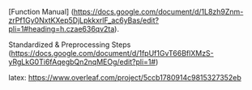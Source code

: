 
[Function Manual] (https://docs.google.com/document/d/1L8zh9Znm-zrPf1Gy0NxtKXep5DjLpkkxrlF_ac6yBas/edit?pli=1#heading=h.czae636qv2ta).

Standardized & Preprocessing Steps (https://docs.google.com/document/d/1fpUf1GvT66BflXMzS-yRgLkG0Ti6fAqegbQn2nqMEOg/edit?pli=1#)

latex: https://www.overleaf.com/project/5ccb1780914c9815327352eb
